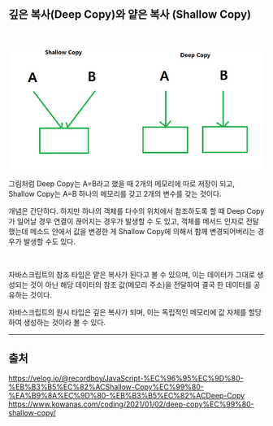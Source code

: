 ## 깊은 복사(Deep Copy)와 얕은 복사 (Shallow Copy)

<br>

![깊은복사와얕은복사](/img/깊은복사얕은복사.png)

그림처럼 Deep Copy는 A=B라고 했을 때 2개의 메모리에 따로 저장이 되고,  
Shallow Copy는 A=B 하나의 메모리를 갖고 2개의 변수를 갖는 것이다.
<br>

개념은 간단하다. 하지만 하나의 객체를 다수의 위치에서 참조하도록 할 때 Deep Copy가 일어날 경우 연결이 끊어지는 경우가 발생할 수 도 있고, 객체를 메서드 인자로 전달했는데 메소드 안에서 값을 변경한 게 Shallow Copy에 의해서 함께 변경되어버리는 경우가 발생할 수도 있다.

<br>

자바스크립트의 참조 타입은 얕은 복사가 된다고 볼 수 있으며, 이는 데이터가 그대로 생성되는 것이 아닌 해당 데이터의 참조 값(메모리 주소)을 전달하여 결국 한 데이터를 공유하는 것이다.

자바스크립트의 원시 타입은 깊은 복사가 되며, 이는 독립적인 메모리에 값 자체를 할당하여 생성하는 것이라 볼 수 있다.

<hr/>

## 출처

https://velog.io/@recordboy/JavaScript-%EC%96%95%EC%9D%80-%EB%B3%B5%EC%82%ACShallow-Copy%EC%99%80-%EA%B9%8A%EC%9D%80-%EB%B3%B5%EC%82%ACDeep-Copy  
 https://www.kowanas.com/coding/2021/01/02/deep-copy%EC%99%80-shallow-copy/
